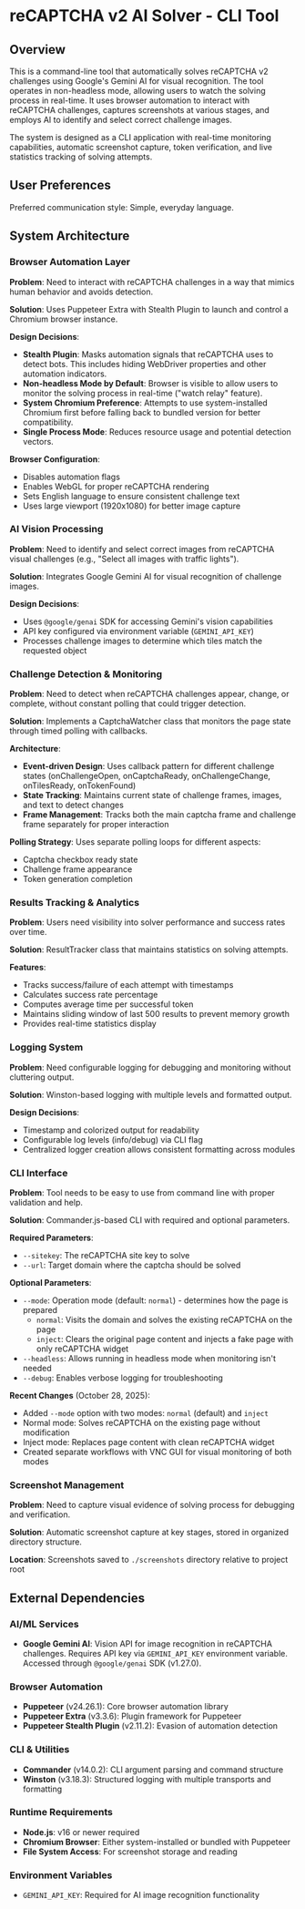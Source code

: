 # reCAPTCHA v2 AI Solver - CLI Tool

## Overview

This is a command-line tool that automatically solves reCAPTCHA v2 challenges using Google's Gemini AI for visual recognition. The tool operates in non-headless mode, allowing users to watch the solving process in real-time. It uses browser automation to interact with reCAPTCHA challenges, captures screenshots at various stages, and employs AI to identify and select correct challenge images.

The system is designed as a CLI application with real-time monitoring capabilities, automatic screenshot capture, token verification, and live statistics tracking of solving attempts.

## User Preferences

Preferred communication style: Simple, everyday language.

## System Architecture

### Browser Automation Layer

**Problem**: Need to interact with reCAPTCHA challenges in a way that mimics human behavior and avoids detection.

**Solution**: Uses Puppeteer Extra with Stealth Plugin to launch and control a Chromium browser instance.

**Design Decisions**:
- **Stealth Plugin**: Masks automation signals that reCAPTCHA uses to detect bots. This includes hiding WebDriver properties and other automation indicators.
- **Non-headless Mode by Default**: Browser is visible to allow users to monitor the solving process in real-time ("watch relay" feature).
- **System Chromium Preference**: Attempts to use system-installed Chromium first before falling back to bundled version for better compatibility.
- **Single Process Mode**: Reduces resource usage and potential detection vectors.

**Browser Configuration**:
- Disables automation flags
- Enables WebGL for proper reCAPTCHA rendering
- Sets English language to ensure consistent challenge text
- Uses large viewport (1920x1080) for better image capture

### AI Vision Processing

**Problem**: Need to identify and select correct images from reCAPTCHA visual challenges (e.g., "Select all images with traffic lights").

**Solution**: Integrates Google Gemini AI for visual recognition of challenge images.

**Design Decisions**:
- Uses `@google/genai` SDK for accessing Gemini's vision capabilities
- API key configured via environment variable (`GEMINI_API_KEY`)
- Processes challenge images to determine which tiles match the requested object

### Challenge Detection & Monitoring

**Problem**: Need to detect when reCAPTCHA challenges appear, change, or complete, without constant polling that could trigger detection.

**Solution**: Implements a CaptchaWatcher class that monitors the page state through timed polling with callbacks.

**Architecture**:
- **Event-driven Design**: Uses callback pattern for different challenge states (onChallengeOpen, onCaptchaReady, onChallengeChange, onTilesReady, onTokenFound)
- **State Tracking**: Maintains current state of challenge frames, images, and text to detect changes
- **Frame Management**: Tracks both the main captcha frame and challenge frame separately for proper interaction

**Polling Strategy**: Uses separate polling loops for different aspects:
- Captcha checkbox ready state
- Challenge frame appearance
- Token generation completion

### Results Tracking & Analytics

**Problem**: Users need visibility into solver performance and success rates over time.

**Solution**: ResultTracker class that maintains statistics on solving attempts.

**Features**:
- Tracks success/failure of each attempt with timestamps
- Calculates success rate percentage
- Computes average time per successful token
- Maintains sliding window of last 500 results to prevent memory growth
- Provides real-time statistics display

### Logging System

**Problem**: Need configurable logging for debugging and monitoring without cluttering output.

**Solution**: Winston-based logging with multiple levels and formatted output.

**Design Decisions**:
- Timestamp and colorized output for readability
- Configurable log levels (info/debug) via CLI flag
- Centralized logger creation allows consistent formatting across modules

### CLI Interface

**Problem**: Tool needs to be easy to use from command line with proper validation and help.

**Solution**: Commander.js-based CLI with required and optional parameters.

**Required Parameters**:
- `--sitekey`: The reCAPTCHA site key to solve
- `--url`: Target domain where the captcha should be solved

**Optional Parameters**:
- `--mode`: Operation mode (default: `normal`) - determines how the page is prepared
  - `normal`: Visits the domain and solves the existing reCAPTCHA on the page
  - `inject`: Clears the original page content and injects a fake page with only reCAPTCHA widget
- `--headless`: Allows running in headless mode when monitoring isn't needed
- `--debug`: Enables verbose logging for troubleshooting

**Recent Changes** (October 28, 2025):
- Added `--mode` option with two modes: `normal` (default) and `inject`
- Normal mode: Solves reCAPTCHA on the existing page without modification
- Inject mode: Replaces page content with clean reCAPTCHA widget
- Created separate workflows with VNC GUI for visual monitoring of both modes

### Screenshot Management

**Problem**: Need to capture visual evidence of solving process for debugging and verification.

**Solution**: Automatic screenshot capture at key stages, stored in organized directory structure.

**Location**: Screenshots saved to `./screenshots` directory relative to project root

## External Dependencies

### AI/ML Services
- **Google Gemini AI**: Vision API for image recognition in reCAPTCHA challenges. Requires API key via `GEMINI_API_KEY` environment variable. Accessed through `@google/genai` SDK (v1.27.0).

### Browser Automation
- **Puppeteer** (v24.26.1): Core browser automation library
- **Puppeteer Extra** (v3.3.6): Plugin framework for Puppeteer
- **Puppeteer Stealth Plugin** (v2.11.2): Evasion of automation detection

### CLI & Utilities
- **Commander** (v14.0.2): CLI argument parsing and command structure
- **Winston** (v3.18.3): Structured logging with multiple transports and formatting

### Runtime Requirements
- **Node.js**: v16 or newer required
- **Chromium Browser**: Either system-installed or bundled with Puppeteer
- **File System Access**: For screenshot storage and reading

### Environment Variables
- `GEMINI_API_KEY`: Required for AI image recognition functionality